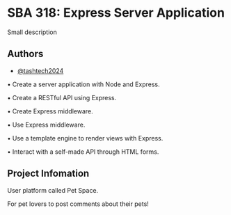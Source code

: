 # SBA 318: Express Server Application

Small description


## Authors

- [@tashtech2024](vhttps://github.com/tashtech2024)


• Create a server application with Node and Express.

• Create a RESTful API using Express.

• Create Express middleware.

• Use Express middleware.

• Use a template engine to render views with Express.

• Interact with a self-made API through HTML forms.

## Project Infomation

User platform called Pet Space. 

For pet lovers to post comments about their pets!
